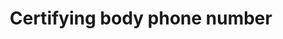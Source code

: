 ---
title: 'Certifying body phone number'
field: 'is.certifyingBody.phoneNumber'
slug: 'is-certifyingbody-phonenumber'
description: 'Official contact phone number of the organization - without country code'
required: False
module: 'Certifying Body'
cluster: 'Certification'
policy: 'Numeric value. Single value only.'
layout: 'home'
---